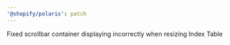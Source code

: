 ```yaml
---
'@shopify/polaris': patch
---
```


Fixed scrollbar container displaying incorrectly when resizing Index Table
